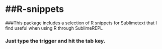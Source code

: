 ##R-snippets
===================

###This package includes a selection of R snippets for Sublimetext that I find useful when using R through SublimeREPL

### Just type the trigger and hit the tab key. 
